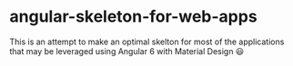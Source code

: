 # angular-skeleton-for-web-apps
This is an attempt to make an optimal skelton for most of the applications that may be leveraged using Angular 6 with Material Design  :smiley: 

